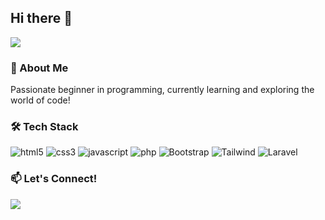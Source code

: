 ## Hi there 👋

![](https://komarev.com/ghpvc/?username=denzz125&color=blue)


### 🌱 About Me
Passionate beginner in programming, currently learning and exploring the world of code!

### 🛠️ Tech Stack
<div display="flex">
  <img alt="html5" src="https://img.shields.io/badge/-HTML5-E34F26?style=for-the-badge&logo=html5&logoColor=white" />
  <img alt="css3" src="https://img.shields.io/badge/css3-%231572B6?style=for-the-badge&logo=css3&logoColor=white" />
  <img alt="javascript" src="https://img.shields.io/badge/-javascript-f7df1c?style=for-the-badge&logo=javascript&logoColor=black" />
  <img alt="php" src="https://img.shields.io/badge/-php-777BB4?style=for-the-badge&logo=php&logoColor=white" />
  <img alt="Bootstrap" src="https://img.shields.io/badge/-bootstrap-7953b3?style=for-the-badge&logo=bootstrap&logoColor=white" />
  <img alt="Tailwind" src="https://img.shields.io/badge/-tailwind css-06B6D4?style=for-the-badge&logo=tailwindcss&logoColor=white" />
  <img alt="Laravel" src="https://img.shields.io/badge/-laravel-FF2D20?style=for-the-badge&logo=laravel&logoColor=white" />
</div>

### 📫 Let's Connect!
<a href="www.instagram/denyazis__" target="_blank"><img src="https://img.shields.io/badge/-instagram-FF0069?style=for-the-badge&logo=instagram&logoColor=white"></a>

